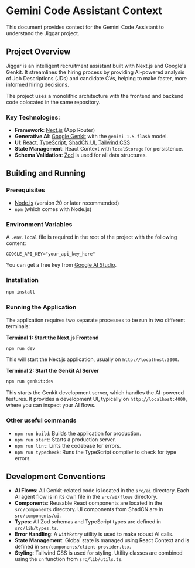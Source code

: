 # Gemini Code Assistant Context

This document provides context for the Gemini Code Assistant to understand the Jiggar project.

## Project Overview

Jiggar is an intelligent recruitment assistant built with Next.js and Google's Genkit. It streamlines the hiring process by providing AI-powered analysis of Job Descriptions (JDs) and candidate CVs, helping to make faster, more informed hiring decisions.

The project uses a monolithic architecture with the frontend and backend code colocated in the same repository.

### Key Technologies:

- **Framework**: [Next.js](https://nextjs.org/) (App Router)
- **Generative AI**: [Google Genkit](https://firebase.google.com/docs/genkit) with the `gemini-1.5-flash` model.
- **UI**: [React](https://react.dev/), [TypeScript](https://www.typescriptlang.org/), [ShadCN UI](https://ui.shadcn.com/), [Tailwind CSS](https://tailwindcss.com/)
- **State Management**: React Context with `localStorage` for persistence.
- **Schema Validation**: [Zod](https://zod.dev/) is used for all data structures.

## Building and Running

### Prerequisites

- [Node.js](https://nodejs.org/) (version 20 or later recommended)
- `npm` (which comes with Node.js)

### Environment Variables

A `.env.local` file is required in the root of the project with the following content:

```
GOOGLE_API_KEY="your_api_key_here"
```

You can get a free key from [Google AI Studio](https://aistudio.google.com/app/apikey).

### Installation

```bash
npm install
```

### Running the Application

The application requires two separate processes to be run in two different terminals:

**Terminal 1: Start the Next.js Frontend**

```bash
npm run dev
```

This will start the Next.js application, usually on `http://localhost:3000`.

**Terminal 2: Start the Genkit AI Server**

```bash
npm run genkit:dev
```

This starts the Genkit development server, which handles the AI-powered features. It provides a development UI, typically on `http://localhost:4000`, where you can inspect your AI flows.

### Other useful commands

- `npm run build`: Builds the application for production.
- `npm run start`: Starts a production server.
- `npm run lint`: Lints the codebase for errors.
- `npm run typecheck`: Runs the TypeScript compiler to check for type errors.

## Development Conventions

- **AI Flows**: All Genkit-related code is located in the `src/ai` directory. Each AI agent flow is in its own file in the `src/ai/flows` directory.
- **Components**: Reusable React components are located in the `src/components` directory. UI components from ShadCN are in `src/components/ui`.
- **Types**: All Zod schemas and TypeScript types are defined in `src/lib/types.ts`.
- **Error Handling**: A `withRetry` utility is used to make robust AI calls.
- **State Management**: Global state is managed using React Context and is defined in `src/components/client-provider.tsx`.
- **Styling**: Tailwind CSS is used for styling. Utility classes are combined using the `cn` function from `src/lib/utils.ts`.
